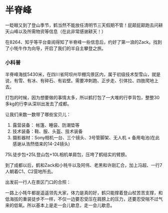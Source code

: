 # 半脊峰

一眨眼又到了登山季节，鹤当然不能放任清明节三天假期不管！屁颠屁颠跑去问耕天山峰以及所需物资等信息（在此非常感谢耕天！）

在8264、知乎等平台查阅得知了半脊峰一些信息后，约好了第一浪的Zack。找到了小牦牛作为向导，开启了我们的半自主攀登之旅。

### 小科普
半脊峰海拔5430米，在四川省阿坝州毕棚沟景区内，属于初级技术型雪山，就是说，有雪、有冰、有碎石、有岩壁。需要冲刺跑、正步走、引体拉、四肢爬地上去。

打包的时候，因为想要做的事情太多，所以鹤打包了一大堆的行李背包，整整30多kg的行李从深圳出发去了成都。

让我们来数一数带了哪些宝贝儿：
1. 露营装备： 帐篷、睡袋、防潮垫等
2. 技术装备：鞋、服、头盔、技术装备
3. 摄影器材：Sony相机一台、三个镜头、3号管脚架、无人机 + 备用电池(在此感谢从浩然借来的14-24镜头)

75L徒步包+25L登山包+10L相机单肩包，压垮了鹤结实的臂膀。

到了成都以后，鹤和Zack和小牦牛以及阿伟、老黑和许刚汇合，加上冯超、一行7人朝着C1、C2营地所去。

出发前一行人在景区门口的合照：



一路上小牦牛都是遥遥领先大家，体力是真的好，鹤只能撑着登山杖苦苦支撑，和低海拔的重装徒步不一样，不仅一边要忍受压在肩膀上的压力，还要忍受喘不过气来的低氧。所以基本上是走一会儿歇息，走一会儿歇息。
